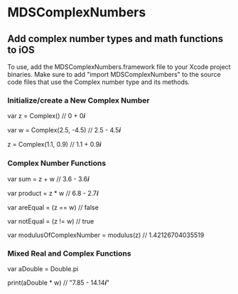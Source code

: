 # MDSComplexNumbers
## Add complex number types and math functions to iOS
To use, add the MDSComplexNumbers.framework file to your Xcode project binaries. Make sure to add "import MDSComplexNumbers" to the source code files that use the Complex number type and its methods.

### Initialize/create a New Complex Number
var z = Complex()     // 0 + 0𝒊

var w = Complex(2.5, -4.5)    // 2.5 - 4.5𝒊

z = Complex(1.1, 0.9)     // 1.1 + 0.9𝒊

### Complex Number Functions
var sum = z + w     // 3.6 - 3.6𝒊

var product = z * w     // 6.8 - 2.7𝒊

var areEqual = (z == w)     // false

var notEqual = (z != w)     // true

var modulusOfComplexNumber = modulus(z)     // 1.42126704035519

### Mixed Real and Complex Functions
var aDouble = Double.pi

print(aDouble * w)      // "7.85 - 14.14𝒊"
